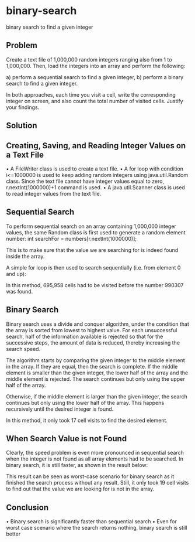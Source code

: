 # binary-search
binary search to find a given integer

## Problem

Create a text file of 1,000,000 random integers ranging also from 1 to 1,000,000. Then, load the integers into an array and perform the following:

a) perform a sequential search to find a given integer,
b) perform a binary search to find a given integer.

In both approaches, each time you visit a cell, write the corresponding integer on screen, and also count the total number of visited cells. Justify your findings.

## Solution

## Creating, Saving, and Reading Integer Values on a Text File

• A FileWriter class is used to create a text file.
• A for loop with condition i<=1000000 is used to keep adding random integers using java.util.Random class. Since the text file cannot have integer values equal to zero, r.nextInt(1000000)+1 command is used.
• A java.util.Scanner class is used to read integer values from the text file.

## Sequential Search

To perform sequential search on an array containing 1,000,000 integer values, the same Random class is first used to generate a random element number:
int searchFor = numbers[r.nextInt(1000000)];

This is to make sure that the value we are searching for is indeed found inside the array.

A simple for loop is then used to search sequentially (i.e. from element 0 and up):

In this method, 695,958 cells had to be visited before the number 990307 was found.

## Binary Search

Binary search uses a divide and conquer algorithm, under the condition that the array is sorted from lowest to highest value. For each unsuccessful search, half of the information available is rejected so that for the successive steps, the amount of data is reduced, thereby increasing the search speed.

The algorithm starts by comparing the given integer to the middle element in the array. If they are equal, then the search is complete. If the middle element is smaller than the given integer, the lower half of the array and the middle element is rejected. The search continues but only using the upper half of the array.

Otherwise, if the middle element is larger than the given integer, the search continues but only using the lower half of the array. This happens recursively until the desired integer is found.

In this method, it only took 17 cell visits to find the desired element.

## When Search Value is not Found

Clearly, the speed problem is even more pronounced in sequential search when the integer is not found as all array elements had to be searched. In binary search, it is still faster, as shown in the result below:

This result can be seen as worst-case scenario for binary search as it finished the search process without any result. Still, it only took 19 cell visits to find out that the value we are looking for is not in the array.

## Conclusion
• Binary search is significantly faster than sequential search
• Even for worst case scenario where the search returns nothing, binary search is still better
